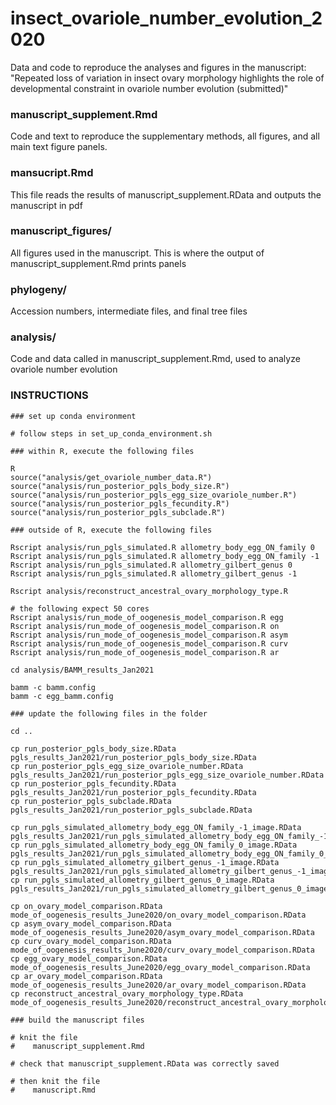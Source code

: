 # insect_ovariole_number_evolution_2020
Data and code to reproduce the analyses and figures in the manuscript: "Repeated loss of variation in insect ovary morphology highlights the role of developmental constraint in ovariole number evolution (submitted)"

### manuscript_supplement.Rmd

Code and text to reproduce the supplementary methods, all figures, and all main text figure panels.

### mansucript.Rmd

This file reads the results of manuscript_supplement.RData and outputs the manuscript in pdf

### manuscript_figures/

All figures used in the manuscript. This is where the output of manuscript_supplement.Rmd prints panels

### phylogeny/

Accession numbers, intermediate files, and final tree files

### analysis/

Code and data called in manuscript_supplement.Rmd, used to analyze ovariole number evolution

### INSTRUCTIONS

```
### set up conda environment

# follow steps in set_up_conda_environment.sh

### within R, execute the following files

R 
source("analysis/get_ovariole_number_data.R")
source("analysis/run_posterior_pgls_body_size.R")
source("analysis/run_posterior_pgls_egg_size_ovariole_number.R")
source("analysis/run_posterior_pgls_fecundity.R")
source("analysis/run_posterior_pgls_subclade.R")

### outside of R, execute the following files

Rscript analysis/run_pgls_simulated.R allometry_body_egg_ON_family 0
Rscript analysis/run_pgls_simulated.R allometry_body_egg_ON_family -1
Rscript analysis/run_pgls_simulated.R allometry_gilbert_genus 0
Rscript analysis/run_pgls_simulated.R allometry_gilbert_genus -1

Rscript analysis/reconstruct_ancestral_ovary_morphology_type.R 

# the following expect 50 cores
Rscript analysis/run_mode_of_oogenesis_model_comparison.R egg
Rscript analysis/run_mode_of_oogenesis_model_comparison.R on
Rscript analysis/run_mode_of_oogenesis_model_comparison.R asym
Rscript analysis/run_mode_of_oogenesis_model_comparison.R curv
Rscript analysis/run_mode_of_oogenesis_model_comparison.R ar

cd analysis/BAMM_results_Jan2021

bamm -c bamm.config
bamm -c egg_bamm.config

### update the following files in the folder

cd ..

cp run_posterior_pgls_body_size.RData pgls_results_Jan2021/run_posterior_pgls_body_size.RData
cp run_posterior_pgls_egg_size_ovariole_number.RData pgls_results_Jan2021/run_posterior_pgls_egg_size_ovariole_number.RData
cp run_posterior_pgls_fecundity.RData pgls_results_Jan2021/run_posterior_pgls_fecundity.RData
cp run_posterior_pgls_subclade.RData pgls_results_Jan2021/run_posterior_pgls_subclade.RData

cp run_pgls_simulated_allometry_body_egg_ON_family_-1_image.RData pgls_results_Jan2021/run_pgls_simulated_allometry_body_egg_ON_family_-1_image.RData
cp run_pgls_simulated_allometry_body_egg_ON_family_0_image.RData pgls_results_Jan2021/run_pgls_simulated_allometry_body_egg_ON_family_0_image.RData
cp run_pgls_simulated_allometry_gilbert_genus_-1_image.RData pgls_results_Jan2021/run_pgls_simulated_allometry_gilbert_genus_-1_image.RData
cp run_pgls_simulated_allometry_gilbert_genus_0_image.RData pgls_results_Jan2021/run_pgls_simulated_allometry_gilbert_genus_0_image.RData

cp on_ovary_model_comparison.RData mode_of_oogenesis_results_June2020/on_ovary_model_comparison.RData
cp asym_ovary_model_comparison.RData mode_of_oogenesis_results_June2020/asym_ovary_model_comparison.RData
cp curv_ovary_model_comparison.RData mode_of_oogenesis_results_June2020/curv_ovary_model_comparison.RData
cp egg_ovary_model_comparison.RData mode_of_oogenesis_results_June2020/egg_ovary_model_comparison.RData
cp ar_ovary_model_comparison.RData mode_of_oogenesis_results_June2020/ar_ovary_model_comparison.RData
cp reconstruct_ancestral_ovary_morphology_type.RData mode_of_oogenesis_results_June2020/reconstruct_ancestral_ovary_morphology_type.RData

### build the manuscript files

# knit the file
#    manuscript_supplement.Rmd 

# check that manuscript_supplement.RData was correctly saved

# then knit the file
#    manuscript.Rmd 

```
